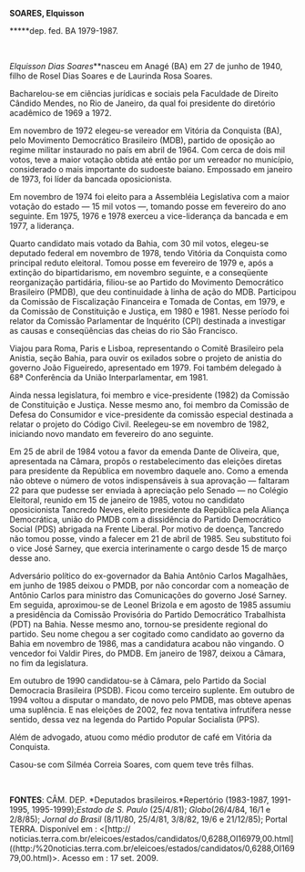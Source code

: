 **SOARES, Elquisson**

**\***dep. fed. BA 1979-1987.

 

*Elquisson Dias Soares***nasceu em Anagé (BA) em 27 de junho de 1940,
filho de Rosel Dias Soares e de Laurinda Rosa Soares.

Bacharelou-se em ciências jurídicas e sociais pela Faculdade de Direito
Cândido Mendes, no Rio de Janeiro, da qual foi presidente do diretório
acadêmico de 1969 a 1972.

Em novembro de 1972 elegeu-se vereador em Vitória da Conquista (BA),
pelo Movimento Democrático Brasileiro (MDB), partido de oposição ao
regime militar instaurado no país em abril de 1964. Com cerca de dois
mil votos, teve a maior votação obtida até então por um vereador no
município, considerado o mais importante do sudoeste baiano. Empossado
em janeiro de 1973, foi líder da bancada oposicionista.

Em novembro de 1974 foi eleito para a Assembléia Legislativa com a maior
votação do estado — 15 mil votos —, tomando posse em fevereiro do ano
seguinte. Em 1975, 1976 e 1978 exerceu a vice-liderança da bancada e em
1977, a liderança.

Quarto candidato mais votado da Bahia, com 30 mil votos, elegeu-se
deputado federal em novembro de 1978, tendo Vitória da Conquista como
principal reduto eleitoral. Tomou posse em fevereiro de 1979 e, após a
extinção do bipartidarismo, em novembro seguinte, e a conseqüente
reorganização partidária, filiou-se ao Partido do Movimento Democrático
Brasileiro (PMDB), que deu continuidade à linha de ação do MDB.
Participou da Comissão de Fiscalização Financeira e Tomada de Contas, em
1979, e da Comissão de Constituição e Justiça, em 1980 e 1981. Nesse
período foi relator da Comissão Parlamentar de Inquérito (CPI) destinada
a investigar as causas e conseqüências das cheias do rio São Francisco.

Viajou para Roma, Paris e Lisboa, representando o Comitê Brasileiro pela
Anistia, seção Bahia, para ouvir os exilados sobre o projeto de anistia
do governo João Figueiredo, apresentado em 1979. Foi também delegado à
68ª Conferência da União Interparlamentar, em 1981.

Ainda nessa legislatura, foi membro e vice-presidente (1982) da Comissão
de Constituição e Justiça. Nesse mesmo ano, foi membro da Comissão de
Defesa do Consumidor e vice-presidente da comissão especial destinada a
relatar o projeto do Código Civil. Reelegeu-se em novembro de 1982,
iniciando novo mandato em fevereiro do ano seguinte.

Em 25 de abril de 1984 votou a favor da emenda Dante de Oliveira, que,
apresentada na Câmara, propôs o restabelecimento das eleições diretas
para presidente da República em novembro daquele ano. Como a emenda não
obteve o número de votos indispensáveis à sua aprovação — faltaram 22
para que pudesse ser enviada à apreciação pelo Senado — no Colégio
Eleitoral, reunido em 15 de janeiro de 1985, votou no candidato
oposicionista Tancredo Neves, eleito presidente da República pela
Aliança Democrática, união do PMDB com a dissidência do Partido
Democrático Social (PDS) abrigada na Frente Liberal. Por motivo de
doença, Tancredo não tomou posse, vindo a falecer em 21 de abril de
1985. Seu substituto foi o vice José Sarney, que exercia interinamente o
cargo desde 15 de março desse ano.

Adversário político do ex-governador da Bahia Antônio Carlos Magalhães,
em junho de 1985 deixou o PMDB, por não concordar com a nomeação de
Antônio Carlos para ministro das Comunicações do governo José Sarney. Em
seguida, aproximou-se de Leonel Brizola e em agosto de 1985 assumiu a
presidência da Comissão Provisória do Partido Democrático Trabalhista
(PDT) na Bahia. Nesse mesmo ano, tornou-se presidente regional do
partido. Seu nome chegou a ser cogitado como candidato ao governo da
Bahia em novembro de 1986, mas a candidatura acabou não vingando. O
vencedor foi Valdir Pires, do PMDB. Em janeiro de 1987, deixou a Câmara,
no fim da legislatura.

Em outubro de 1990 candidatou-se à Câmara, pelo Partido da Social
Democracia Brasileira (PSDB). Ficou como terceiro suplente. Em outubro
de 1994 voltou a disputar o mandato, de novo pelo PMDB, mas obteve
apenas uma suplência. E nas eleições de 2002, fez nova tentativa
infrutífera nesse sentido, dessa vez na legenda do Partido Popular
Socialista (PPS).

Além de advogado, atuou como médio produtor de café em Vitória da
Conquista.

Casou-se com Silméa Correia Soares, com quem teve três filhas.

 

**FONTES**: CÂM. DEP. *Deputados brasileiros.*Repertório (1983-1987,
1991-1995, 1995-1999);*Estado de S. Paulo* (25/4/81); *Globo*(26/4/84,
16/1 e 2/8/85); *Jornal do Brasil* (8/11/80, 25/4/81, 3/8/82, 19/6 e
21/12/85); Portal TERRA. Disponível em : \<[http://
noticias.terra.com.br/eleicoes/estados/candidatos/0,6288,OI16979,00.html]((http:/%20noticias.terra.com.br/eleicoes/estados/candidatos/0,6288,OI16979,00.html)\>.
Acesso em : 17 set. 2009.

 

 
